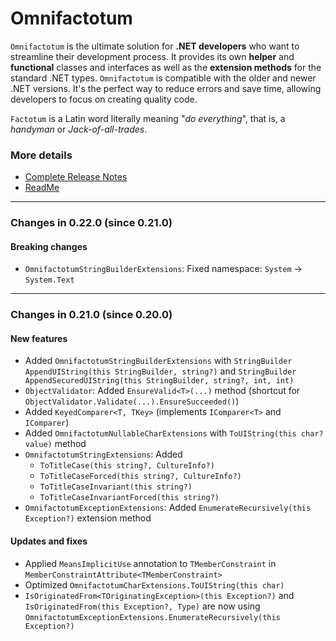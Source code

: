 ﻿# Omnifactotum

`Omnifactotum` is the ultimate solution for **.NET developers** who want to streamline their development process. It provides its own **helper** and **functional** classes and interfaces as well as the **extension methods** for the standard .NET types. `Omnifactotum` is compatible with the older and newer .NET versions. It's the perfect way to reduce errors and save time, allowing developers to focus on creating quality code.

`Factotum` is a Latin word literally meaning "*do everything*", that is, a *handyman* or *Jack-of-all-trades*.

### More details

- [Complete Release Notes](https://github.com/HarinezumiSama/Omnifactotum/blob/master/src/Omnifactotum.ReleaseNotes.md)
- [ReadMe](https://github.com/HarinezumiSama/Omnifactotum/blob/master/README.md)

---

### Changes in 0.22.0 (since 0.21.0)

#### Breaking changes

- `OmnifactotumStringBuilderExtensions`: Fixed namespace: `System` -> `System.Text`

---

### Changes in 0.21.0 (since 0.20.0)

#### New features

- Added `OmnifactotumStringBuilderExtensions` with `StringBuilder AppendUIString(this StringBuilder, string?)` and `StringBuilder AppendSecuredUIString(this StringBuilder, string?, int, int)`
- `ObjectValidator`: Added `EnsureValid<T>(...)` method (shortcut for `ObjectValidator.Validate(...).EnsureSucceeded()`)
- Added `KeyedComparer<T, TKey>` (implements `IComparer<T>` and `IComparer`)
- Added `OmnifactotumNullableCharExtensions` with `ToUIString(this char? value)` method
- `OmnifactotumStringExtensions`: Added
  - `ToTitleCase(this string?, CultureInfo?)`
  - `ToTitleCaseForced(this string?, CultureInfo?)`
  - `ToTitleCaseInvariant(this string?)`
  - `ToTitleCaseInvariantForced(this string?)`
- `OmnifactotumExceptionExtensions`: Added `EnumerateRecursively(this Exception?)` extension method

#### Updates and fixes

- Applied `MeansImplicitUse` annotation to `TMemberConstraint` in `MemberConstraintAttribute<TMemberConstraint>`
- Optimized `OmnifactotumCharExtensions.ToUIString(this char)`
- `IsOriginatedFrom<TOriginatingException>(this Exception?)` and `IsOriginatedFrom(this Exception?, Type)` are now using `OmnifactotumExceptionExtensions.EnumerateRecursively(this Exception?)`
